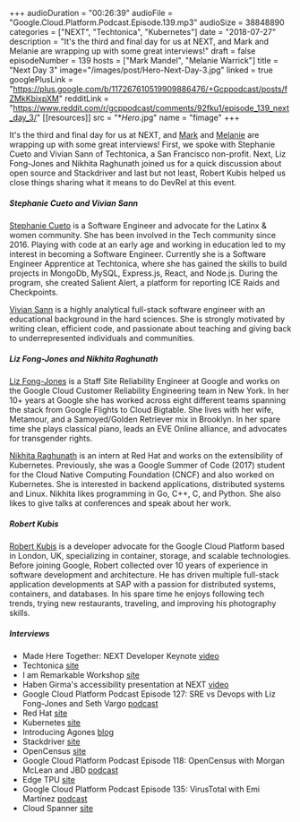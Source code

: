 +++
audioDuration = "00:26:39"
audioFile = "Google.Cloud.Platform.Podcast.Episode.139.mp3"
audioSize = 38848890 
categories = ["NEXT", "Techtonica", "Kubernetes"]
date = "2018-07-27"
description = "It's the third and final day for us at NEXT, and Mark and Melanie are wrapping up with some great interviews!"
draft = false
episodeNumber = 139
hosts = ["Mark Mandel", "Melanie Warrick"]
title = "Next Day 3"
image="/images/post/Hero-Next-Day-3.jpg"
linked = true
googlePlusLink = "https://plus.google.com/b/117267610519909886476/+Gcppodcast/posts/fZMkKbixpXM"
redditLink = "https://www.reddit.com/r/gcppodcast/comments/92fku1/episode_139_next_day_3/"
[[resources]]
  src = "**Hero*.jpg"
  name = "fimage" 
+++

It's the third and final day for us at NEXT, and [Mark](https://twitter.com/Neurotic) and [Melanie](https://twitter.com/nyghtowl) are wrapping up with some great interviews! First, we spoke with Stephanie Cueto and Vivian Sann of Techtonica, a San Francisco non-profit. Next, Liz Fong-Jones and Nikhita Raghunath joined us for a quick discussion about open source and Stackdriver and last but not least, Robert Kubis helped us close things sharing what it means to do DevRel at this event.
  
<!--more-->

##### Stephanie Cueto and Vivian Sann

[Stephanie Cueto](https://twitter.com/SMCueto) is a Software Engineer and advocate for the Latinx & women community. She has been involved in the Tech community since 2016. Playing with code at an early age and working in education led to my interest in becoming a Software Engineer. Currently she is a Software Engineer Apprentice at Techtonica, where she has gained the skills to build projects in MongoDb, MySQL, Express.js, React, and Node.js. During the program, she created Salient Alert, a platform for reporting ICE Raids and Checkpoints. 

[Vivian Sann](https://twitter.com/VivianSan21) is a highly analytical full-stack software engineer with an educational background in the hard sciences. She is strongly motivated by writing clean, efficient code, and passionate about teaching and giving back to underrepresented individuals and communities.

##### Liz Fong-Jones and Nikhita Raghunath 

[Liz Fong-Jones](https://twitter.com/lizthegrey) is a Staff Site Reliability Engineer at Google and works on the Google Cloud Customer Reliability Engineering team in New York. In her 10+ years at Google she has worked across eight different teams spanning the stack from Google Flights to Cloud Bigtable. She lives with her wife, Metamour, and a Samoyed/Golden Retriever mix in Brooklyn. In her spare time she plays classical piano, leads an EVE Online alliance, and advocates for transgender rights.

[Nikhita Raghunath](https://twitter.com/thenikhita) is an intern at Red Hat and works on the extensibility of Kubernetes. Previously, she was a Google Summer of Code (2017) student for the Cloud Native Computing Foundation (CNCF) and also worked on Kubernetes. She is interested in backend applications, distributed systems and Linux. Nikhita likes programming in Go, C++, C, and Python. She also likes to give talks at conferences and speak about her work.

##### Robert Kubis
[Robert Kubis](https://twitter.com/hostirosti) is a developer advocate for the Google Cloud Platform based in London, UK, specializing in container, storage, and scalable technologies. Before joining Google, Robert collected over 10 years of experience in software development and architecture. He has driven multiple full-stack application developments at SAP with a passion for distributed systems, containers, and databases. In his spare time he enjoys following tech trends, trying new restaurants, traveling, and improving his photography skills.


##### Interviews

* Made Here Together: NEXT Developer Keynote [video](https://www.youtube.com/watch?v=JQPOPV_VH5w)
* Techtonica [site](https://techtonica.org)
* I am Remarkable Workshop [site](https://iamremarkable.withgoogle.com)
* Haben Girma's accessibility presentation at NEXT [video](https://www.youtube.com/watch?v=ony1wb1DOKw)
* Google Cloud Platform Podcast Episode 127: SRE vs Devops with Liz Fong-Jones and Seth Vargo [podcast](https://www.gcppodcast.com/post/episode-127-sre-vs-devops-with-liz-fong-jones-and-seth-vargo/)
* Red Hat [site](https://www.redhat.com)
* Kubernetes [site](https://kubernetes.io)
* Introducing Agones [blog](https://cloudplatform.googleblog.com/2018/03/introducing-Agones-open-source-multiplayer-dedicated-game-server-hosting-built-on-Kubernetes.html)
* Stackdriver [site](https://cloud.google.com/stackdriver)
* OpenCensus [site](https://opencensus.io)
* Google Cloud Platform Podcast Episode 118: OpenCensus with Morgan McLean and JBD [podcast](https://www.gcppodcast.com/post/episode-118-opencensus-with-morgan-mclean-and-jbd/)
* Edge TPU [site](https://cloud.google.com/edge-tpu/)
* Google Cloud Platform Podcast Episode 135: VirusTotal with Emi Mart&#237;nez [podcast](https://gcppodcast.com/post/episode-135-virus-total-with-emi-martinez/)
* Cloud Spanner [site](https://cloud.google.com/spanner/)